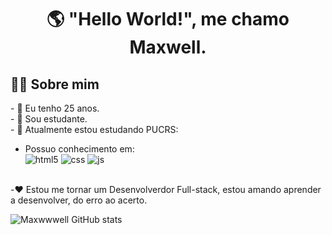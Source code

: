 <h1 align="center">🌎 "Hello World!", me chamo Maxwell.</h1>

<h2>🙋‍♂️ Sobre mim</h2>
 <p>
 - 🎂 Eu tenho 25 anos.<br>
 - 📘 Sou estudante.<br>
 - 📖 Atualmente estou estudando PUCRS:
   
 - Possuo conhecimento em:
   <div style="display: inline_block">
    <img alt="html5" src="https://img.shields.io/badge/HTML5-E34F26?style=for-the-badge&logo=html5&logoColor=white"/>
    <img alt="css" src="https://img.shields.io/badge/CSS3-1572B6?style=for-the-badge&logo=css3&logoColor=white"/>
    <img alt="js" src="https://img.shields.io/badge/JavaScript-F7DF1E?style=for-the-badge&logo=javascript&logoColor=black"
   </div><br>
    </div><br>
 -❤️ Estou me tornar um Desenvolverdor Full-stack, estou amando aprender a desenvolver, do erro ao acerto.<br>

 ![Maxwwwell GitHub stats](https://github-readme-stats.vercel.app/api?username=Maxwwwell&show_icons=true&theme=github_dark)
